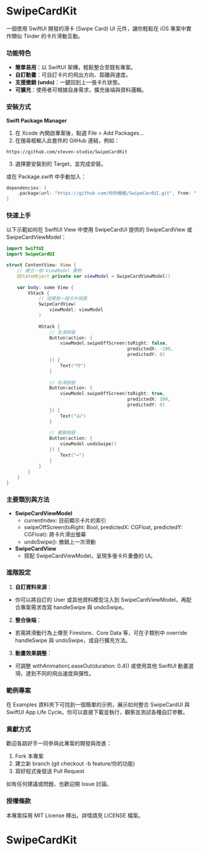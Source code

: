 # SwipeCardKit

一個使用 SwiftUI 開發的滑卡 (Swipe Card) UI 元件，讓你輕鬆在 iOS 專案中實作類似 Tinder 的卡片滑動互動。

### 功能特色

- **簡單易用**：以 SwiftUI 架構，輕鬆整合至既有專案。
- **自訂動畫**：可自訂卡片的飛出方向、距離與速度。
- **支援撤銷 (undo)**：一鍵回到上一張卡片狀態。
- **可擴充**：使用者可根據自身需求，擴充後端與資料邏輯。

### 安裝方式

**Swift Package Manager**

1.    在 Xcode 內開啟專案後，點選 File > Add Packages...
2.    在搜尋框輸入此套件的 GitHub 連結，例如：
```
https://github.com/steven-studio/SwipeCardKit
```

3.    選擇要安裝到的 Target，並完成安裝。

或在 Package.swift 中手動加入：
```swift
dependencies: [
    .package(url: "https://github.com/你的帳號/SwipeCardUI.git", from: "1.0.0")
]
```
### 快速上手

以下示範如何在 SwiftUI View 中使用 SwipeCardUI 提供的 SwipeCardView 或 SwipeCardViewModel：
```swift
import SwiftUI
import SwipeCardUI

struct ContentView: View {
    // 建立一個 ViewModel 實例
    @StateObject private var viewModel = SwipeCardViewModel()
    
    var body: some View {
        VStack {
            // 這裡放一個卡片視圖
            SwipeCardView(
                viewModel: viewModel
            )
            
            HStack {
                // 左滑按鈕
                Button(action: {
                    viewModel.swipeOffScreen(toRight: false,
                                             predictedX: -100,
                                             predictedY: 0)
                }) {
                    Text("👎")
                }
                
                // 右滑按鈕
                Button(action: {
                    viewModel.swipeOffScreen(toRight: true,
                                             predictedX: 100,
                                             predictedY: 0)
                }) {
                    Text("👍")
                }
                
                // 撤銷按鈕
                Button(action: {
                    viewModel.undoSwipe()
                }) {
                    Text("↩️")
                }
            }
        }
    }
}
```
### 主要類別與方法
- **SwipeCardViewModel**
  - currentIndex: 目前顯示卡片的索引
  - swipeOffScreen(toRight: Bool, predictedX: CGFloat, predictedY: CGFloat): 將卡片滑出螢幕
  - undoSwipe(): 撤銷上一次滑動
- **SwipeCardView**
  - 搭配 SwipeCardViewModel，呈現多張卡片重疊的 UI。

### 進階設定
1.    **自訂資料來源**：
- 你可以將自訂的 User 或其他資料模型注入到 SwipeCardViewModel，再配合專案需求改寫 handleSwipe 與 undoSwipe。
2.    **整合後端**：
- 若需將滑動行為上傳至 Firestore、Core Data 等，可在子類別中 override handleSwipe 與 undoSwipe，或自行擴充方法。
3.    **動畫效果調整**：
- 可調整 withAnimation(.easeOut(duration: 0.4)) 或使用其他 SwiftUI 動畫選項，達到不同的飛出速度與彈性。

### 範例專案

在 Examples 資料夾下可找到一個簡單的示例，展示如何整合 SwipeCardUI 與 SwiftUI App Life Cycle。你可以直接下載並執行，觀察並測試各種自訂參數。

### 貢獻方式

歡迎各路好手一同參與此專案的開發與改進：
1.    Fork 本專案
2.    建立新 branch (git checkout -b feature/你的功能)
3.    寫好程式後發送 Pull Request

如有任何建議或問題，也歡迎開 Issue 討論。

### 授權條款

本專案採用 MIT License 釋出。詳情請見 LICENSE 檔案。


# SwipeCardKit
